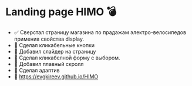 # Landing page HIMO 💣
- ✅ Сверстал страницу магазина по прадажам электро-велосипедов применив свойства display.
- 📌 Сделал кликабельные кнопки
- 📌 Добавил слайдер на страницу
- 📌 Сделал кликабелной форму с выбором.
- 📌 Добавил плавный скролл
- 📌 Сделал адаптив
- 🔗 https://evgkireev.github.io/HIMO
